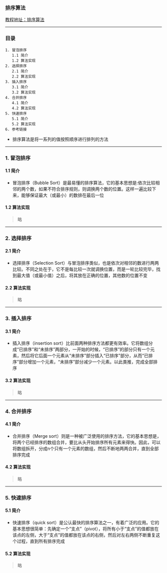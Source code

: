 ### 排序算法
[教程地址：排序算法](http://javascript.ruanyifeng.com/library/sorting.html)

---
### 目录
```
1. 冒泡排序
   1.1 简介
   1.2 算法实现
2. 选择排序
   2.1 简介
   2.2 算法实现
3. 插入排序
   3.1 简介
   3.2 算法实现
4. 合并排序
   4.1 简介
   4.2 算法实现
5. 快速排序
   5.1 简介
   5.2 算法实现
6. 参考链接
```

- 排序算法是将一系列的值按照顺序进行排列的方法

---
### 1. 冒泡排序

#### 1.1 简介
- 冒泡排序（Bubble Sort）是最易懂的排序算法，它的基本思想是:依次比较相邻的两个数，如果不符合排序规则，则调换两个数的位置。这样一遍比较下来，能够保证最大（或最小）的数排在最后一位

#### 1.2 算法实现
>略

---
### 2. 选择排序

#### 2.1 简介
- 选择排序（Selection Sort）与冒泡排序类似，也是依次对相邻的数进行两两比较。不同之处在于，它不是每比较一次就调换位置，而是一轮比较完毕，找到最大值（或最小值）之后，将其放在正确的位置，其他数的位置不变

#### 2.2 算法实现
>略

---
### 3. 插入排序

#### 3.1 简介
- 插入排序（insertion sort）比前面两种排序方法都更有效率。它将数组分成“已排序”和“未排序”两部分，一开始的时候，“已排序”的部分只有一个元素，然后将它后面一个元素从“未排序”部分插入“已排序”部分，从而“已排序”部分增加一个元素，“未排序”部分减少一个元素。以此类推，完成全部排序

#### 3.2 算法实现
>略

---
### 4. 合并排序

#### 4.1 简介
- 合并排序（Merge sort）则是一种被广泛使用的排序方法，它的基本思想是，将两个已经排序的数组合并，要比从头开始排序所有元素来得快。因此，可以将数组拆开，分成n个只有一个元素的数组，然后不断地两两合并，直到全部排序完成

#### 4.2 算法实现
>略

---
### 5. 快速排序

#### 5.1 简介
- 快速排序（quick sort）是公认最快的排序算法之一，有着广泛的应用。它的基本思想很简单：先确定一个“支点”（pivot），将所有小于“支点”的值都放在该点的左侧，大于“支点”的值都放在该点的右侧，然后对左右两侧不断重复这个过程，直到所有排序完成

#### 5.2 算法实现
>略
